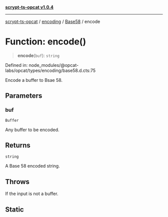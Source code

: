 [**scrypt-ts-opcat v1.0.4**](../../../../../README.md)

***

[scrypt-ts-opcat](../../../../../README.md) / [encoding](../../../README.md) / [Base58](../README.md) / encode

# Function: encode()

> **encode**(`buf`): `string`

Defined in: node\_modules/@opcat-labs/opcat/types/encoding/base58.d.cts:75

Encode a buffer to Bsae 58.

## Parameters

### buf

`Buffer`

Any buffer to be encoded.

## Returns

`string`

A Base 58 encoded string.

## Throws

If the input is not a buffer.

## Static

